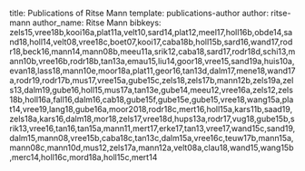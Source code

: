 title: Publications of Ritse Mann
template: publications-author
author: ritse-mann
author_name: Ritse Mann
bibkeys: zels15,vree18b,kooi16a,plat11a,velt10,sard14,plat12,meel17,holl16b,obde14,sand18,holl14,velt08,vree18c,boet07,kooi17,caba18b,holl15b,sard16,wand17,rodr18,beck16,mann14,mann08b,meeu11a,srik12,caba18,sard17,rodr18d,schi13,mann10b,vree16b,rodr18b,tan13a,emau15,liu14,goor18,vree15,sand19a,huis10a,evan18,lass18,mann10e,moor18a,plat11,geor16,tan13d,dalm17,mene18,wand17a,rodr19,rodr17b,mus17,vree15a,gube15c,zels18,zels17b,mann12b,zels19a,zels13,dalm19,gube16,holl15,mus17a,tan13e,gube14,meeu12,vree16a,zels12,zels18b,holl16a,fall16,dalm16,cab18,gube15f,gube15e,gube15,vree18,wang15a,plat14,vree19,lang18,gube16a,moor2018,rodr18c,mert16,holl15a,kars11b,saad19,zels18a,kars16,dalm18,mor18,zels17,vree18d,hups13a,rodr17,vug18,gube15b,srik13,vree16,tan16,tan15a,mann11,mert17,erke17,tan13,vree17,wand15c,sand19,dalm15,mann08,vree15b,caba18c,tan13c,dalm15a,vree16c,teuw17b,mann15a,mann08c,mann10d,mus12,zels17a,mann12a,velt08a,clau18,wand15,wang15b,merc14,holl16c,mord18a,holl15c,mert14